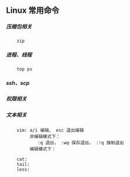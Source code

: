 ## Linux 常用命令

##### 压缩包相关
        zip


##### 进程、线程
        top ps

##### ssh、scp

##### 权限相关

##### 文本相关
        vim: a/i 编辑， esc 退出编辑 
             非编辑模式下：
                :q 退出， :wq 保存退出， :!q 强制退出
             编辑模式下：
                
        cat:
        tail:
        less: